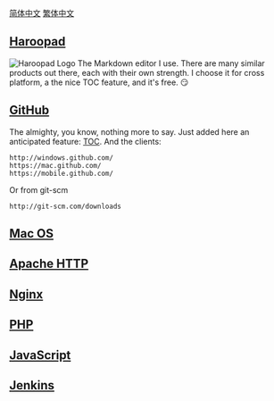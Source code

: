 [简体中文](README.zh.md) [繁体中文](README.zh-Hant.md)

## [Haroopad](http://pad.haroopress.com/user.html)
![Haroopad Logo](http://pad.haroopress.com/assets/images/logo-small.png)
The Markdown editor I use. There are many similar products out there, each with their own strength. I choose it for cross platform, a the nice TOC feature, and it's free. :smirk:


## [GitHub](http://github.com/)
The almighty, you know, nothing more to say. Just added here an anticipated feature: [TOC](https://github.com/isaacs/github/issues/215).
And the clients:
```text
http://windows.github.com/
https://mac.github.com/
https://mobile.github.com/
```
Or from git-scm
```text
http://git-scm.com/downloads
```


## [Mac OS](macos.md)


## [Apache HTTP](apache.md)


## [Nginx](nginx.md)


## [PHP](php.md)


## [JavaScript](js.md)


## [Jenkins](jenkins.md)

